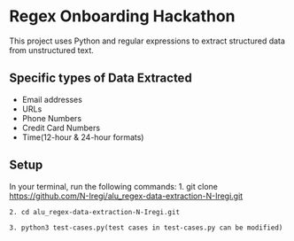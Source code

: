 # Regex Onboarding Hackathon

This project uses Python and regular expressions to extract structured data from unstructured text.

## Specific types of Data Extracted
- Email addresses
- URLs
- Phone Numbers
- Credit Card Numbers
- Time(12-hour & 24-hour formats)

## Setup
In your terminal, run the following commands:
	1. git clone https://github.com/N-Iregi/alu_regex-data-extraction-N-Iregi.git

	2. cd alu_regex-data-extraction-N-Iregi.git

	3. python3 test-cases.py(test cases in test-cases.py can be modified)
